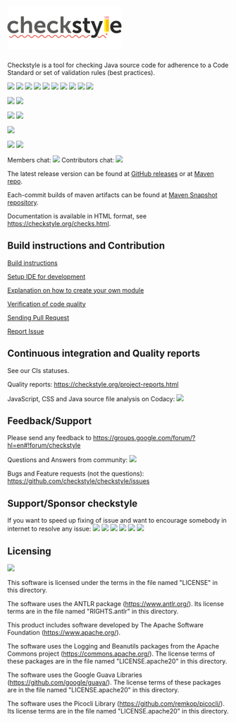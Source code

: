 # ![](https://raw.githubusercontent.com/checkstyle/resources/master/img/checkstyle-logos/checkstyle-logo-260x99.png)

Checkstyle is a tool for checking Java source code for adherence to a Code Standard
or set of validation rules (best practices).

[![][appveyor img]][appveyor]
[![][circleci img]][circleci]
[![][cirrusci img]][cirrusci]
[![][coverage img]][coverage]
[![][snyk img]][snyk]
[![][semaphoreci img]][semaphoreci]
[![][azure img]][azure]
[![][error prone img]][error prone]
[![][pitest img]][pitest]
[![][checker framework img]][checker framework]

[![][codeship img]][codeship]
[![][dependabot img]][dependabot]

[![][mavenbadge img]][mavenbadge]
[![][sonar img]][sonar]

[![][release notes/version img]][release notes/version]

[![][closed issues img]][closed issues]
[![][link check img]][link check]

Members chat: [![][gitter_mem img]][gitter_mem]
Contributors chat: [![][gitter_con img]][gitter_con]

The latest release version can be found at
[GitHub releases](https://github.com/checkstyle/checkstyle/releases/)
or at [Maven repo](https://repo1.maven.org/maven2/com/puppycrawl/tools/checkstyle/).

Each-commit builds of maven artifacts can be found at
[Maven Snapshot repository](https://oss.sonatype.org/content/repositories/snapshots/com/puppycrawl/tools/checkstyle/).

Documentation is available in HTML format, see https://checkstyle.org/checks.html.

## Build instructions and Contribution

[Build instructions](https://checkstyle.org/contributing.html#Build)

[Setup IDE for development](https://checkstyle.org/beginning_development.html)

[Explanation on how to create your own module](https://checkstyle.org/extending.html)

[Verification of code quality](https://checkstyle.org/contributing.html#Quality_matters)

[Sending Pull Request](https://checkstyle.org/contributing.html#Submitting_your_contribution)

[Report Issue](https://checkstyle.org/contributing.html#Report_an_issue)

## Continuous integration and Quality reports

See our CIs statuses.

Quality reports: https://checkstyle.org/project-reports.html

JavaScript, CSS and Java source file analysis on Codacy: [![][codacy img]][codacy]

## Feedback/Support

Please send any feedback to https://groups.google.com/forum/?hl=en#!forum/checkstyle

Questions and Answers from community: [![][stackoverflow img]][stackoverflow]

Bugs and Feature requests (not the questions): https://github.com/checkstyle/checkstyle/issues

## Support/Sponsor checkstyle

If you want to speed up fixing of issue and want to encourage somebody in
internet to resolve any issue:
[![][bountysource img]][bountysource]
[![][salt.bountysource img]][salt.bountysource]
[![][flattr img]][flattr]
[![][liberapay img]][liberapay]
[![][backers.opencollective img]][backers.opencollective]
[![][sponsors.opencollective img]][sponsors.opencollective]

## Licensing

[![][license img]][license]

This software is licensed under the terms in the file named "LICENSE" in this
directory.

The software uses the ANTLR package (https://www.antlr.org/). Its license terms
are in the file named "RIGHTS.antlr" in this directory.

This product includes software developed by
The Apache Software Foundation (https://www.apache.org/).

The software uses the Logging and Beanutils packages from the
Apache Commons project (https://commons.apache.org/). The license terms
of these packages are in the file named "LICENSE.apache20" in this
directory.

The software uses the Google Guava Libraries
(https://github.com/google/guava/). The license terms of
these packages are in the file named "LICENSE.apache20" in this
directory.

The software uses the Picocli Library
(https://github.com/remkop/picocli/). Its license terms
are in the file named "LICENSE.apache20" in this directory.

[appveyor]:https://ci.appveyor.com/project/checkstyle/checkstyle/history
[appveyor img]:https://ci.appveyor.com/api/projects/status/rw6bw3dl9kph6ucc?svg=true

[sonar]:https://sonarcloud.io/dashboard?id=org.checkstyle%3Acheckstyle
[sonar img]:https://sonarcloud.io/api/project_badges/measure?project=org.checkstyle%3Acheckstyle&metric=sqale_index

[codacy]:https://www.codacy.com/app/checkstyle/checkstyle
[codacy img]:https://api.codacy.com/project/badge/3adf12d434314ba8b38277ea46d3c44b

[coverage]:https://codecov.io/github/checkstyle/checkstyle?branch=master
[coverage img]:https://codecov.io/github/checkstyle/checkstyle/coverage.svg?branch=master

[license]:LICENSE
[license img]:https://img.shields.io/badge/license-GNU%20LGPL%20v2.1-blue.svg

[mavenbadge]:https://search.maven.org/search?q=g:%22com.puppycrawl.tools%22%20AND%20a:%22checkstyle%22
[mavenbadge img]:https://img.shields.io/maven-central/v/com.puppycrawl.tools/checkstyle.svg?label=Maven%20Central

[gitter_mem]:https://gitter.im/checkstyle
[gitter_mem img]:https://img.shields.io/badge/gitter-JOIN%20CHAT-blue.svg

[gitter_con]:https://gitter.im/checkstyle/checkstyle
[gitter_con img]:https://badges.gitter.im/Join%20Chat.svg

[stackoverflow]:https://stackoverflow.com/questions/tagged/checkstyle
[stackoverflow img]:https://img.shields.io/badge/stackoverflow-CHECKSTYLE-blue.svg

[teamcity]:https://teamcity.jetbrains.com/viewType.html?buildTypeId=Checkstyle_IdeaInspectionsMaster
[teamcity img]:https://teamcity.jetbrains.com/app/rest/builds/buildType:(id:Checkstyle_IdeaInspectionsMaster)/statusIcon

[codeship]: https://codeship.com/projects/124310
[codeship img]:https://codeship.com/projects/67b814a0-8fee-0133-9b59-02a170289b8c/status?branch=master

[circleci]: https://circleci.com/gh/checkstyle/checkstyle/tree/master
[circleci img]: https://circleci.com/gh/checkstyle/checkstyle/tree/master.svg?style=svg

[cirrusci]: https://cirrus-ci.com/github/checkstyle/checkstyle
[cirrusci img]: https://api.cirrus-ci.com/github/checkstyle/checkstyle.svg?branch=master

[snyk]: https://snyk.io/test/github/checkstyle/checkstyle?targetFile=pom.xml
[snyk img]: https://snyk.io/test/github/checkstyle/checkstyle/badge.svg

[semaphoreci]: https://checkstyle.semaphoreci.com/projects/checkstyle
[semaphoreci img]: https://checkstyle.semaphoreci.com/badges/checkstyle/branches/master.svg?style=shields

[flattr]:https://flattr.com/submit/auto?fid=g39d10&amp;url=https%3A%2F%2Fcheckstyle.org
[flattr img]:https://button.flattr.com/flattr-badge-large.png

[azure]:https://dev.azure.com/romanivanovjr/romanivanovjr/_build/latest?definitionId=1&branchName=master
[azure img]:https://dev.azure.com/romanivanovjr/romanivanovjr/_apis/build/status/checkstyle.checkstyle?branchName=master

[liberapay]:https://liberapay.com/checkstyle/
[liberapay img]:https://liberapay.com/assets/widgets/donate.svg

[bountysource]:https://www.bountysource.com/teams/checkstyle/issues
[bountysource img]:https://api.bountysource.com/badge/team?team_id=3568&style=bounties_posted

[salt.bountysource]:https://salt.bountysource.com/teams/checkstyle
[salt.bountysource img]:https://img.shields.io/bountysource/team/checkstyle/activity.svg?label=salt.bountysource

[backers.opencollective]:https://opencollective.com/checkstyle/
[backers.opencollective img]:https://opencollective.com/checkstyle/backers/badge.svg

[sponsors.opencollective]:https://opencollective.com/checkstyle/
[sponsors.opencollective img]:https://opencollective.com/checkstyle/sponsors/badge.svg

[dependabot]:https://dependabot.com
[dependabot img]:https://api.dependabot.com/badges/status?host=github&repo=checkstyle/checkstyle

[closed issues]:https://github.com/checkstyle/checkstyle/actions/workflows/no_old_refs.yml
[closed issues img]:https://github.com/checkstyle/checkstyle/actions/workflows/no_old_refs.yml/badge.svg

[release notes/version]:https://github.com/checkstyle/checkstyle/actions/workflows/releasenotes-gen.yml
[release notes/version img]:https://github.com/checkstyle/checkstyle/actions/workflows/releasenotes-gen.yml/badge.svg

[link check]:https://github.com/checkstyle/checkstyle/actions/workflows/run_link_check.yml
[link check img]:https://github.com/checkstyle/checkstyle/actions/workflows/run_link_check.yml/badge.svg

[error prone]:https://github.com/checkstyle/checkstyle/actions/workflows/error-prone.yml
[error prone img]:https://github.com/checkstyle/checkstyle/actions/workflows/error-prone.yml/badge.svg

[pitest]:https://github.com/checkstyle/checkstyle/actions/workflows/pitest.yml
[pitest img]:https://github.com/checkstyle/checkstyle/actions/workflows/pitest.yml/badge.svg

[checker framework]:https://github.com/checkstyle/checkstyle/actions/workflows/checker-framework.yml
[checker framework img]:https://github.com/checkstyle/checkstyle/actions/workflows/checker-framework.yml/badge.svg
